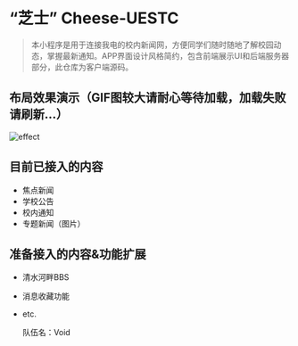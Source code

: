 # “芝士” Cheese-UESTC

> 本小程序是用于连接我电的校内新闻网，方便同学们随时随地了解校园动态，掌握最新通知。APP界面设计风格简约，包含前端展示UI和后端服务器部分，此仓库为客户端源码。

## 布局效果演示（GIF图较大请耐心等待加载，加载失败请刷新...）

![effect](http://p1.bqimg.com/4851/39a5b9c741d36e45.gif)


## 目前已接入的内容

- 焦点新闻
- 学校公告
- 校内通知
- 专题新闻（图片）

## 准备接入的内容&功能扩展

- 清水河畔BBS
- 消息收藏功能
- etc.


    队伍名：Void